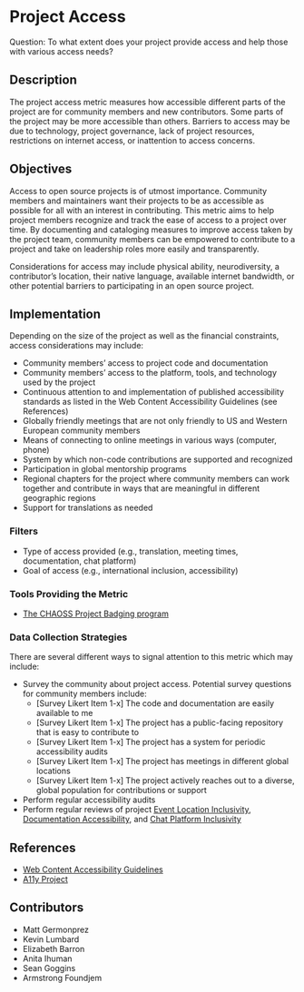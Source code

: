 # Project Access

Question: To what extent does your project provide access and help those with various access needs?

## Description

The project access metric measures how accessible different parts of the project are for community members and new contributors. Some parts of the project may be more accessible than others. Barriers to access may be due to technology, project governance, lack of project resources, restrictions on internet access, or inattention to access concerns.

## Objectives

Access to open source projects is of utmost importance. Community members and maintainers want their projects to be as accessible as possible for all with an interest in contributing. This metric aims to help project members recognize and track the ease of access to a project over time. By documenting and cataloging measures to improve access taken by the project team, community members can be empowered to contribute to a project and take on leadership roles more easily and transparently. 

Considerations for access may include physical ability, neurodiversity, a contributor’s location, their native language, available internet bandwidth, or other potential barriers to participating in an open source project.

## Implementation

Depending on the size of the project as well as the financial constraints, access considerations may include:

- Community members’ access to project code and documentation
- Community members’ access to the platform, tools, and technology used by the project
- Continuous attention to and implementation of published accessibility standards as listed in the Web Content Accessibility Guidelines (see References) 
- Globally friendly meetings that are not only friendly to US and Western European community members 
- Means of connecting to online meetings in various ways (computer, phone)
- System by which non-code contributions are supported and recognized
- Participation in global mentorship programs
- Regional chapters for the project where community members can work together and contribute in ways that are meaningful in different geographic regions
- Support for translations as needed

### Filters
- Type of access provided (e.g., translation, meeting times, documentation, chat platform)
- Goal of access (e.g., international inclusion, accessibility)

### Tools Providing the Metric
- [The CHAOSS Project Badging program](https://github.com/badging)

### Data Collection Strategies 
There are several different ways to signal attention to this metric which may include:

- Survey the community about project access. Potential survey questions for community members include:
  - [Survey Likert Item 1-x] The code and documentation are easily available to me
  - [Survey Likert Item 1-x] The project has a public-facing repository that is easy to contribute to
  - [Survey Likert Item 1-x] The project has a system for periodic accessibility audits
  - [Survey Likert Item 1-x] The project has meetings in different global locations  
  - [Survey Likert Item 1-x] The project actively reaches out to a diverse, global population for contributions or support  
- Perform regular accessibility audits  
- Perform regular reviews of project  [Event Location Inclusivity](https://chaoss.community/?p=4811), [Documentation Accessibility](https://chaoss.community/?p=3535), and [Chat Platform Inclusivity](https://chaoss.community/?p=3536)

## References

- [Web Content Accessibility Guidelines](https://www.w3.org/WAI/standards-guidelines/wcag/)  
- [A11y Project](https://www.a11yproject.com/)

## Contributors

- Matt Germonprez
- Kevin Lumbard
- Elizabeth Barron
- Anita Ihuman
- Sean Goggins 
- Armstrong Foundjem

